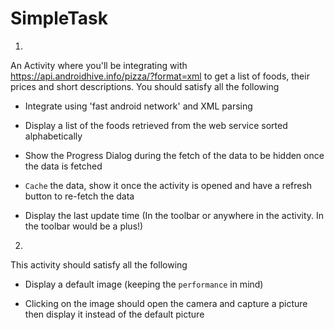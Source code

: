 # SimpleTask

1.
  An Activity where you'll be integrating with https://api.androidhive.info/pizza/?format=xml to get a list of foods,
their prices and short descriptions.
 You should satisfy all the following
	
- Integrate using 'fast android network' and XML parsing

- Display a list of the foods retrieved from the web service sorted alphabetically
	
- Show the Progress Dialog during the fetch of the data to be hidden once the data is fetched
	
- `Cache` the data, show it once the activity is opened and have a refresh button to re-fetch the data

- Display the last update time (In the toolbar or anywhere in the activity. In the toolbar would be a plus!)

2. 

 This activity should satisfy all the following
	
- Display a default image (keeping the `performance` in mind)
	
- Clicking on the image should open the camera and capture a picture then display it instead of the default picture
